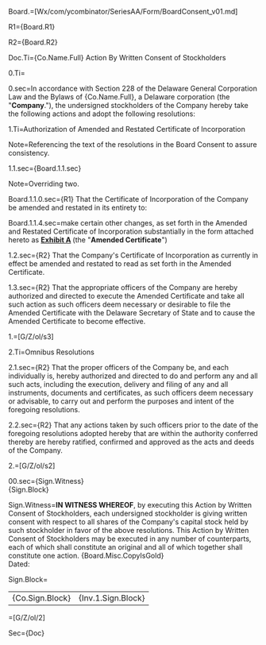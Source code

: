 Board.=[Wx/com/ycombinator/SeriesAA/Form/BoardConsent_v01.md]

R1={Board.R1}

R2={Board.R2}

Doc.Ti={Co.Name.Full} Action By Written Consent of Stockholders

0.Ti=</i>

0.sec=In accordance with Section 228 of the Delaware General Corporation Law and the Bylaws of {Co.Name.Full}, a Delaware corporation (the "<strong>Company</strong>."), the undersigned stockholders of the Company hereby take the following actions and adopt the following resolutions:

1.Ti=Authorization of Amended and Restated Certificate of Incorporation

Note=Referencing the text of the resolutions in the Board Consent to assure consistency.

1.1.sec={Board.1.1.sec}

Note=Overriding two. 

Board.1.1.0.sec={R1} That the Certificate of Incorporation of the Company be amended and restated in its entirety to:

Board.1.1.4.sec=make certain other changes, as set forth in the Amended and Restated Certificate of Incorporation substantially in the form attached hereto as <strong><u>Exhibit A</u> </strong>(the "<strong>Amended Certificate</strong>")

1.2.sec={R2} That the Company's Certificate of Incorporation as currently in effect be amended and restated to read as set forth in the Amended Certificate.

1.3.sec={R2} That the appropriate officers of the Company are hereby authorized and directed to execute the Amended Certificate and take all such action as such officers deem necessary or desirable to file the Amended Certificate with the Delaware Secretary of State and to cause the Amended Certificate to become effective.

1.=[G/Z/ol/s3]

2.Ti=Omnibus Resolutions

2.1.sec={R2} That the proper officers of the Company be, and each individually is, hereby authorized and directed to do and perform any and all such acts, including the execution, delivery and filing of any and all instruments, documents and certificates, as such officers deem necessary or advisable, to carry out and perform the purposes and intent of the foregoing resolutions.

2.2.sec={R2} That any actions taken by such officers prior to the date of the foregoing resolutions adopted hereby that are within the authority conferred thereby are hereby ratified, confirmed and approved as the acts and deeds of the Company.

2.=[G/Z/ol/s2]

00.sec={Sign.Witness}<br>{Sign.Block}

Sign.Witness=<strong>IN WITNESS WHEREOF</strong>, by executing this Action by Written Consent of Stockholders, each undersigned stockholder is giving written consent with respect to all shares of the Company's capital stock held by such stockholder in favor of the above resolutions. This Action by Written Consent of Stockholders may be executed in any number of counterparts, each of which shall constitute an original and all of which together shall constitute one action. {Board.Misc.CopyIsGold}<br>Dated:

Sign.Block=<table><tr><td>{Co.Sign.Block}</td><td>{Inv.1.Sign.Block}</td></tr></table>

=[G/Z/ol/2]

Sec={Doc}

